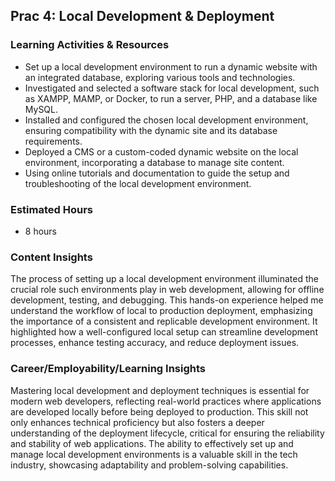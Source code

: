 ## Prac 4: Local Development & Deployment

### Learning Activities & Resources
- Set up a local development environment to run a dynamic website with an integrated database, exploring various tools and technologies.
- Investigated and selected a software stack for local development, such as XAMPP, MAMP, or Docker, to run a server, PHP, and a database like MySQL.
- Installed and configured the chosen local development environment, ensuring compatibility with the dynamic site and its database requirements.
- Deployed a CMS or a custom-coded dynamic website on the local environment, incorporating a database to manage site content.
-  Using online tutorials and documentation to guide the setup and troubleshooting of the local development environment.

### Estimated Hours
- 8 hours

### Content Insights
The process of setting up a local development environment illuminated the crucial role such environments play in web development, allowing for offline development, testing, and debugging. 
This hands-on experience helped me understand the workflow of local to production deployment, emphasizing the importance of a consistent and replicable development environment. 
It highlighted how a well-configured local setup can streamline development processes, enhance testing accuracy, and reduce deployment issues.

### Career/Employability/Learning Insights
Mastering local development and deployment techniques is essential for modern web developers, reflecting real-world practices where applications are developed locally before being deployed to production. 
This skill not only enhances technical proficiency but also fosters a deeper understanding of the deployment lifecycle, critical for ensuring the reliability and stability of web applications. 
The ability to effectively set up and manage local development environments is a valuable skill in the tech industry, showcasing adaptability and problem-solving capabilities.
